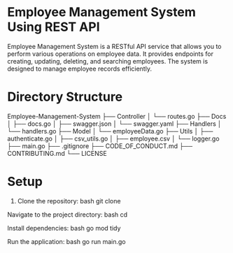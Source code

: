 # Employee Management System Using REST API
Employee Management System is a RESTful API service that allows you to perform various operations on employee data. It provides endpoints for creating, updating, deleting, and searching employees. The system is designed to manage employee records efficiently.

# Directory Structure

Employee-Management-System
├── Controller
│   └── routes.go
├── Docs
│   ├── docs.go
│   ├── swagger.json
│   └── swagger.yaml
├── Handlers
│   └── handlers.go
├── Model
│   └── employeeData.go
├── Utils
│   ├── authenticate.go
│   ├── csv_utils.go
│   ├── employee.csv
│   └── logger.go
├── main.go
├── .gitignore
├── CODE_OF_CONDUCT.md
├── CONTRIBUTING.md
└── LICENSE


# Setup
1. Clone the repository:
bash
git clone <repository-url>

Navigate to the project directory:
bash
cd <project-folder>

Install dependencies:
bash
go mod tidy

Run the application:
bash
go run main.go













